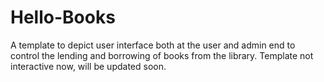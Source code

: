 # Hello-Books
A template to depict user interface both at the user and admin end to control the lending and borrowing of books from the library.
Template not interactive now, will be updated soon.
